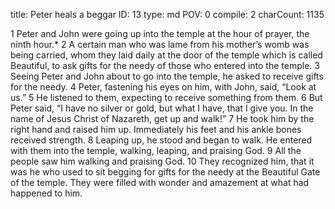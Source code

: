 title:          Peter heals a beggar
ID:             13
type:           md
POV:            0
compile:        2
charCount:      1135


1 Peter and John were going up into the temple at the hour of prayer, the ninth hour.* 2 A certain man who was lame from his mother’s womb was being carried, whom they laid daily at the door of the temple which is called Beautiful, to ask gifts for the needy of those who entered into the temple. 3 Seeing Peter and John about to go into the temple, he asked to receive gifts for the needy. 4 Peter, fastening his eyes on him, with John, said, “Look at us.” 5 He listened to them, expecting to receive something from them. 6 But Peter said, “I have no silver or gold, but what I have, that I give you. In the name of Jesus Christ of Nazareth, get up and walk!” 7 He took him by the right hand and raised him up. Immediately his feet and his ankle bones received strength. 8 Leaping up, he stood and began to walk. He entered with them into the temple, walking, leaping, and praising God. 9 All the people saw him walking and praising God. 10 They recognized him, that it was he who used to sit begging for gifts for the needy at the Beautiful Gate of the temple. They were filled with wonder and amazement at what had happened to him. 